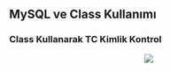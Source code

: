## MySQL ve Class Kullanımı
### Class Kullanarak TC Kimlik Kontrol

<p align="center">
  <img src="https://user-images.githubusercontent.com/66695214/203645074-e5f0437f-58ad-46a7-b696-df8409a1036b.gif"/>
</p>
